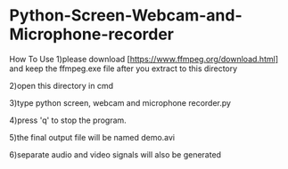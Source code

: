 # Python-Screen-Webcam-and-Microphone-recorder

How To Use
1)please download [https://www.ffmpeg.org/download.html] and keep the ffmpeg.exe file after you extract to this directory 

2)open this directory in cmd

3)type python screen, webcam and microphone recorder.py

4)press 'q' to stop the program.

5)the final output file will be named demo.avi

6)separate audio and video signals will also be generated

